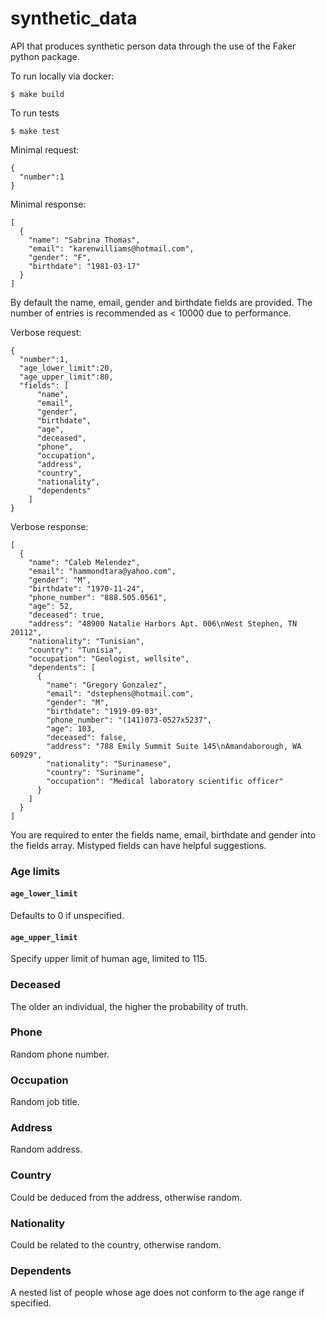 # synthetic_data
API that produces synthetic person data through the use of the Faker python package.

To run locally via docker:
```
$ make build
```

To run tests
```
$ make test
```

Minimal request:
```
{
  "number":1
}
```
Minimal response:
```
[
  {
    "name": "Sabrina Thomas",
    "email": "karenwilliams@hotmail.com",
    "gender": "F",
    "birthdate": "1981-03-17"
  }
]
```
By default the name, email, gender and birthdate fields are provided. The number of entries is recommended as < 10000 due to performance.

Verbose request:
```
{
  "number":1,
  "age_lower_limit":20,
  "age_upper_limit":80,
  "fields": [
      "name",
      "email",
      "gender",
      "birthdate",
      "age",
      "deceased",
      "phone",
      "occupation",
      "address",
      "country",
      "nationality",
      "dependents"
    ]
}
```
Verbose response:
```
[
  {
    "name": "Caleb Melendez",
    "email": "hammondtara@yahoo.com",
    "gender": "M",
    "birthdate": "1970-11-24",
    "phone_number": "888.505.0561",
    "age": 52,
    "deceased": true,
    "address": "48900 Natalie Harbors Apt. 006\nWest Stephen, TN 20112",
    "nationality": "Tunisian",
    "country": "Tunisia",
    "occupation": "Geologist, wellsite",
    "dependents": [
      {
        "name": "Gregory Gonzalez",
        "email": "dstephens@hotmail.com",
        "gender": "M",
        "birthdate": "1919-09-03",
        "phone_number": "(141)073-0527x5237",
        "age": 103,
        "deceased": false,
        "address": "788 Emily Summit Suite 145\nAmandaborough, WA 60929",
        "nationality": "Surinamese",
        "country": "Suriname",
        "occupation": "Medical laboratory scientific officer"
      }
    ]
  }
]
```
You are required to enter the fields name, email, birthdate and gender into the fields array. Mistyped fields can have helpful suggestions.
### Age limits
#### `age_lower_limit`
Defaults to 0 if unspecified.
#### `age_upper_limit`
Specify upper limit of human age, limited to 115.

### Deceased
The older an individual, the higher the probability of truth.

### Phone
Random phone number.

### Occupation
Random job title.

### Address
Random address.

### Country
Could be deduced from the address, otherwise random.

### Nationality
Could be related to the country, otherwise random.

### Dependents
A nested list of people whose age does not conform to the age range if specified.
